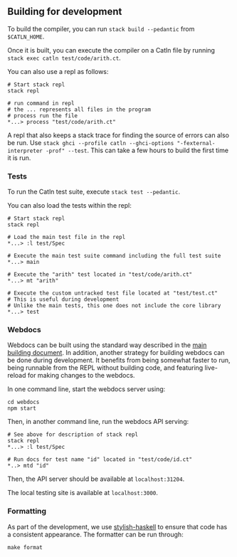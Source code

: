 ## Building for development

To build the compiler, you can run `stack build --pedantic` from `$CATLN_HOME`.

Once it is built, you can execute the compiler on a Catln file by running `stack exec catln test/code/arith.ct`.

You can also use a repl as follows:

```
# Start stack repl
stack repl

# run command in repl
# the ... represents all files in the program
# process run the file
*...> process "test/code/arith.ct"
```

A repl that also keeps a stack trace for finding the source of errors can also be run.
Use `stack ghci --profile catln --ghci-options "-fexternal-interpreter -prof" --test`.
This can take a few hours to build the first time it is run.

### Tests

To run the Catln test suite, execute `stack test --pedantic`.

You can also load the tests within the repl:

```
# Start stack repl
stack repl

# Load the main test file in the repl
*...> :l test/Spec

# Execute the main test suite command including the full test suite
*...> main

# Execute the "arith" test located in "test/code/arith.ct"
*...> mt "arith"

# Execute the custom untracked test file located at "test/test.ct"
# This is useful during development
# Unlike the main tests, this one does not include the core library
*...> test
```

### Webdocs

Webdocs can be built using the standard way described in the [main building document](../building.md). In addition, another strategy for building webdocs can be done during development. It benefits from being somewhat faster to run, being runnable from the REPL without building code, and featuring live-reload for making changes to the webdocs.

In one command line, start the webdocs server using:

```
cd webdocs
npm start
```

Then, in another command line, run the webdocs API serving:

```
# See above for description of stack repl
stack repl
*...> :l test/Spec

# Run docs for test name "id" located in "test/code/id.ct"
*..> mtd "id"
```

Then, the API server should be available at `localhost:31204`.

The local testing site is available at `localhost:3000`.

### Formatting

As part of the development, we use [stylish-haskell](https://github.com/haskell/stylish-haskell) to ensure that code has a consistent appearance. The formatter can be run through:

```
make format
```
